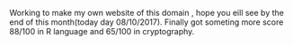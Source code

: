 Working to make my own website of this domain , hope you eill see by the end of this month(today day 08/10/2017).
Finally got someting more score 88/100 in R language and 65/100 in cryptography.
